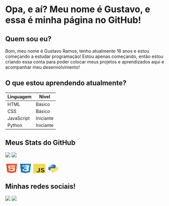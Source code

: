 # Opa, e aí? Meu nome é Gustavo, e essa é minha página no GitHub!

## Quem sou eu?

Bom, meu nome é Gustavo Ramos, tenho atualmente 16 anos e estou começando a estudar programação! Estou apenas começando, então estou criando essa conta para poder colocar meus projetos e aprendizados aqui e acompanhar meu desenvolvimento!

## O que estou aprendendo atualmente?

Linguagem | Nível
--------- | ------
HTML | Básico
CSS | Básico
JavaScript | Iniciante
Python | Iniciante

## Meus Stats do GitHub

<div>
  <img height="180em" src="https://github-readme-stats.vercel.app/api?username=dbrghost&show_icons=true&theme=apprentice&include_allcommits=true&count_private=true"/>
  <img height="180em" src="https://github-readme-stats.vercel.app/api/top-langs/?username=dbrghost&layout=compact&langs_count=16&theme=apprentice"/>
</div>
<div style="display: inline-block"></br>
  <img align="center" alt="dbrghost_HTML" height="30" width="40" src="https://raw.githubusercontent.com/devicons/devicon/master/icons/html5/html5-original.svg">
  <img align="center" alt="dbrghost_CSS" height="30" width="40" src="https://raw.githubusercontent.com/devicons/devicon/master/icons/css3/css3-original.svg">
  <img align="center" alt="dbrghost_JS" height="30" width="40" src="https://raw.githubusercontent.com/devicons/devicon/master/icons/javascript/javascript-original.svg">
  <img align="center" alt="dbrghost_Python" height="30" width="40" src="https://raw.githubusercontent.com/devicons/devicon/master/icons/python/python-original.svg">
</div>

## Minhas redes sociais!

<div>
  <a href="mailto:gustavo_ramos_santos@hotmail.com" target="_blank"><img src="https://img.shields.io/badge/Microsoft_Outlook-0078D4?style=for-the-badge&logo=microsoft-outlook&logoColor=white"/></a>
  <a href="https://www.linkedin.com/in/gustavo-ramos-732754232/" target="_blank"><img src="https://img.shields.io/badge/LinkedIn-0077B5?style=for-the-badge&logo=linkedin&logoColor=white"/></a>
</div>
